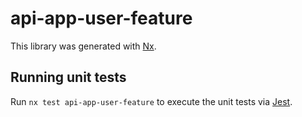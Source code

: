 # api-app-user-feature

This library was generated with [Nx](https://nx.dev).

## Running unit tests

Run `nx test api-app-user-feature` to execute the unit tests via [Jest](https://jestjs.io).
